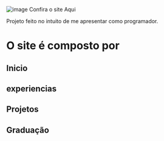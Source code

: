 ![image](https://github.com/user-attachments/assets/be0be2db-1c42-4430-b49e-5dd6d33e0de3)
<a href="https://robertojsjtv.github.io/Portifolio/">Confira o site Aqui</a>
<style>
  a{
    text-decoration: none;
  }
</style>

Projeto feito no intuito de me apresentar como programador.
<h1>O site é composto por </h1>
<h2>Inicio</h2>
<h2>experiencias</h2>
<h2>Projetos</h2>
<h2>Graduação</h2>
